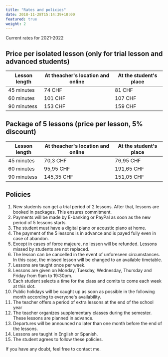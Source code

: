 ```yaml
---
title: "Rates and policies"
date: 2018-11-28T15:14:39+10:00
featured: true
weight: 2
---
```


Current rates for 2021-2022

## Price per isolated lesson (only for trial lesson and advanced students)

Lesson length | At theacher's location and online | At the student's place
--- | --- | ---
45 minutes | 74 CHF | 81 CHF
60 minutes | 101 CHF | 107 CHF
90 minutess | 153 CHF| 159 CHF

## Package of 5 lessons (price per lesson, 5% discount)

Lesson length | At theacher's location and online | At the student's place
--- | --- | ---
45 minutes | 70,3 CHF | 76,95 CHF
60 minutes | 95,95 CHF | 191,65 CHF
90 minutess | 145,35 CHF| 151,05 CHF


## Policies

1. New students can get a trial period of 2 lessons. After that, lessons are booked in packages. This ensures commitment.
2. Payments will be made by E-banking or PayPal as soon as the new period of 5 lessons starts. 
3. The student must have a digital piano or acoustic piano at home.
4. The payment of the 5 lessons is in advance and is payed fully even in case of abandon.
5. Except in cases of force majeure, no lesson will be refunded. Lessons missed by students are not replaced.
6. The lesson can be cancelled in the event of unforeseen circumstances. In this case, the missed lesson will be changed to an available timetable. 
7. Lessons are taught once per week. 
8. Lessons are given on Monday, Tuesday, Wednesday, Thursday and Friday from 9am to 19:30pm. 
9. Each student selects a time for the class and comits to come each week at this slot. 
10. Public holidays will be caught up as soon as possible in the following month according to everyone's availability.
11. The teacher offers a period of extra lessons at the end of the school year
12. The teacher organizes supplementary classes during the semester. These lessons are planned in advance. 
13. Departures will be announced no later than one month before the end of the lessons.
14. Lessons are taught in English or Spanish.
15. The student agrees to follow these policies.

If you have any doubt, feel free to contact me.

